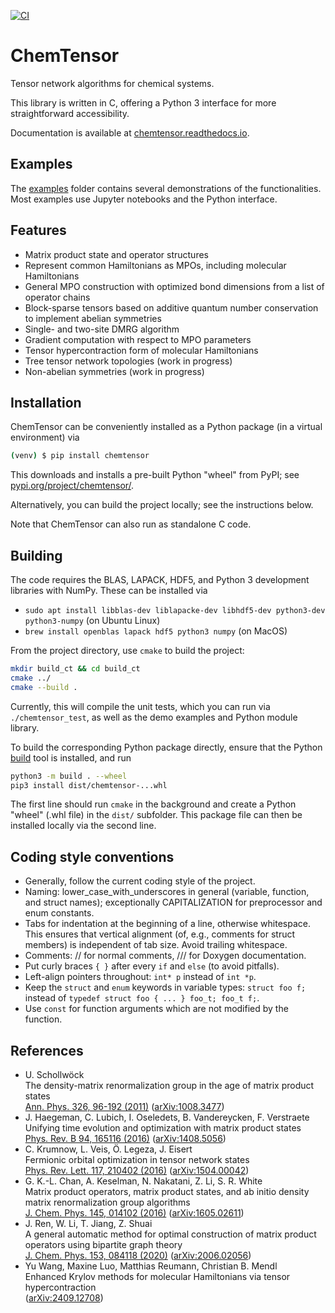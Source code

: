 [![CI](https://github.com/qc-tum/chemtensor/actions/workflows/ci.yml/badge.svg)](https://github.com/qc-tum/chemtensor/actions/workflows/ci.yml)


ChemTensor
==========

Tensor network algorithms for chemical systems.

This library is written in C, offering a Python 3 interface for more straightforward accessibility.

Documentation is available at [chemtensor.readthedocs.io](https://chemtensor.readthedocs.io).


Examples
--------
The [examples](examples/) folder contains several demonstrations of the functionalities. Most examples use Jupyter notebooks and the Python interface.


Features
--------
- Matrix product state and operator structures
- Represent common Hamiltonians as MPOs, including molecular Hamiltonians
- General MPO construction with optimized bond dimensions from a list of operator chains
- Block-sparse tensors based on additive quantum number conservation to implement abelian symmetries
- Single- and two-site DMRG algorithm
- Gradient computation with respect to MPO parameters
- Tensor hypercontraction form of molecular Hamiltonians
- Tree tensor network topologies (work in progress)
- Non-abelian symmetries (work in progress)


Installation
------------
ChemTensor can be conveniently installed as a Python package (in a virtual environment) via
```bash
(venv) $ pip install chemtensor
```
This downloads and installs a pre-built Python "wheel" from PyPI; see [pypi.org/project/chemtensor/](https://pypi.org/project/chemtensor/).

Alternatively, you can build the project locally; see the instructions below.

Note that ChemTensor can also run as standalone C code.


Building
--------
The code requires the BLAS, LAPACK, HDF5, and Python 3 development libraries with NumPy. These can be installed via 
- `sudo apt install libblas-dev liblapacke-dev libhdf5-dev python3-dev python3-numpy` (on Ubuntu Linux)
- `brew install openblas lapack hdf5 python3 numpy` (on MacOS)

From the project directory, use `cmake` to build the project:
```bash
mkdir build_ct && cd build_ct
cmake ../
cmake --build .
```
Currently, this will compile the unit tests, which you can run via `./chemtensor_test`, as well as the demo examples and Python module library.

To build the corresponding Python package directly, ensure that the Python [build](https://pypi.org/project/build/) tool is installed, and run
```bash
python3 -m build . --wheel
pip3 install dist/chemtensor-...whl
```
The first line should run `cmake` in the background and create a Python "wheel" (.whl file) in the `dist/` subfolder. This package file can then be installed locally via the second line.


Coding style conventions
------------------------
- Generally, follow the current coding style of the project.
- Naming: lower_case_with_underscores in general (variable, function, and struct names); exceptionally CAPITALIZATION for preprocessor and enum constants.
- Tabs for indentation at the beginning of a line, otherwise whitespace. This ensures that vertical alignment (of, e.g., comments for struct members) is independent of tab size. Avoid trailing whitespace.
- Comments: // for normal comments, /// for Doxygen documentation.
- Put curly braces `{ }` after every `if` and `else` (to avoid pitfalls).
- Left-align pointers throughout: `int* p` instead of `int *p`.
- Keep the `struct` and `enum` keywords in variable types: `struct foo f;` instead of `typedef struct foo { ... } foo_t; foo_t f;`.
- Use `const` for function arguments which are not modified by the function.


References
----------
- U. Schollwöck  
  The density-matrix renormalization group in the age of matrix product states  
  [Ann. Phys. 326, 96-192 (2011)](https://doi.org/10.1016/j.aop.2010.09.012) ([arXiv:1008.3477](https://arxiv.org/abs/1008.3477))
- J. Haegeman, C. Lubich, I. Oseledets, B. Vandereycken, F. Verstraete  
  Unifying time evolution and optimization with matrix product states  
  [Phys. Rev. B 94, 165116 (2016)](https://doi.org/10.1103/PhysRevB.94.165116) ([arXiv:1408.5056](https://arxiv.org/abs/1408.5056))
- C. Krumnow, L. Veis, Ö. Legeza, J. Eisert  
  Fermionic orbital optimization in tensor network states  
  [Phys. Rev. Lett. 117, 210402 (2016)](https://doi.org/10.1103/PhysRevLett.117.210402) ([arXiv:1504.00042](https://arxiv.org/abs/1504.00042))
- G. K.-L. Chan, A. Keselman, N. Nakatani, Z. Li, S. R. White  
  Matrix product operators, matrix product states, and ab initio density matrix renormalization group algorithms  
  [J. Chem. Phys. 145, 014102 (2016)](https://doi.org/10.1063/1.4955108) ([arXiv:1605.02611](https://arxiv.org/abs/1605.02611))
- J. Ren, W. Li, T. Jiang, Z. Shuai  
  A general automatic method for optimal construction of matrix product operators using bipartite graph theory  
  [J. Chem. Phys. 153, 084118 (2020)](https://doi.org/10.1063/5.0018149) ([arXiv:2006.02056](https://arxiv.org/abs/2006.02056))
- Yu Wang, Maxine Luo, Matthias Reumann, Christian B. Mendl  
  Enhanced Krylov methods for molecular Hamiltonians via tensor hypercontraction  
  ([arXiv:2409.12708](https://arxiv.org/abs/2409.12708))
